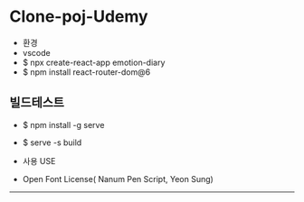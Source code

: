 # Clone-poj-Udemy

- 환경
- vscode
- $ npx create-react-app emotion-diary
- $ npm install react-router-dom@6

## 빌드테스트

- $ npm install -g serve
- $ serve -s build

- 사용 USE
- Open Font License( Nanum Pen Script, Yeon Sung)

---
